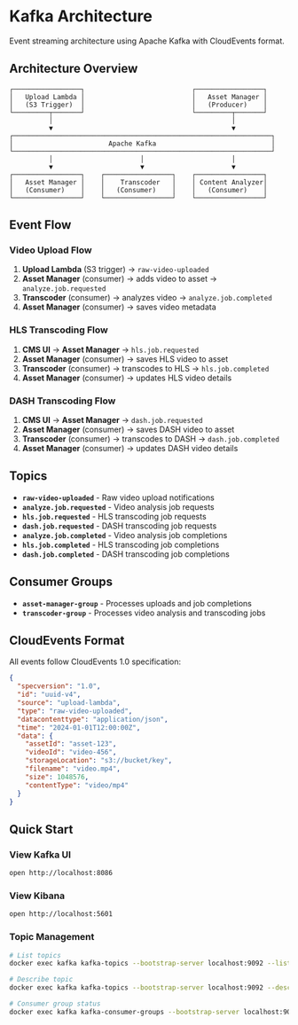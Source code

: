 # Kafka Architecture

Event streaming architecture using Apache Kafka with CloudEvents format.

## Architecture Overview

```
┌─────────────────┐                           ┌─────────────────┐
│   Upload Lambda │                           │   Asset Manager │
│   (S3 Trigger)  │                           │   (Producer)    │
└─────────┬───────┘                           └─────────┬───────┘
          │                                             │
          ▼                                             ▼
┌─────────────────────────────────────────────────────────────────┐
│                        Apache Kafka                             │
└─────────────────────────────────────────────────────────────────┘
          │                      │                      │
          ▼                      ▼                      ▼
┌─────────────────┐    ┌─────────────────┐    ┌─────────────────┐
│   Asset Manager │    │    Transcoder   │    │ Content Analyzer│
│   (Consumer)    │    │   (Consumer)    │    │   (Consumer)    │
└─────────────────┘    └─────────────────┘    └─────────────────┘
```

## Event Flow

### Video Upload Flow
1. **Upload Lambda** (S3 trigger) → `raw-video-uploaded`
2. **Asset Manager** (consumer) → adds video to asset → `analyze.job.requested`
3. **Transcoder** (consumer) → analyzes video → `analyze.job.completed`
4. **Asset Manager** (consumer) → saves video metadata

### HLS Transcoding Flow
1. **CMS UI** → **Asset Manager** → `hls.job.requested`
2. **Asset Manager** (consumer) → saves HLS video to asset
3. **Transcoder** (consumer) → transcodes to HLS → `hls.job.completed`
4. **Asset Manager** (consumer) → updates HLS video details


### DASH Transcoding Flow
1. **CMS UI** → **Asset Manager** → `dash.job.requested`
2. **Asset Manager** (consumer) → saves DASH video to asset
3. **Transcoder** (consumer) → transcodes to DASH → `dash.job.completed`
4. **Asset Manager** (consumer) → updates DASH video details


## Topics

- **`raw-video-uploaded`** - Raw video upload notifications
- **`analyze.job.requested`** - Video analysis job requests
- **`hls.job.requested`** - HLS transcoding job requests
- **`dash.job.requested`** - DASH transcoding job requests
- **`analyze.job.completed`** - Video analysis job completions
- **`hls.job.completed`** - HLS transcoding job completions
- **`dash.job.completed`** - DASH transcoding job completions


## Consumer Groups

- **`asset-manager-group`** - Processes uploads and job completions
- **`transcoder-group`** - Processes video analysis and transcoding jobs

## CloudEvents Format

All events follow CloudEvents 1.0 specification:

```json
{
  "specversion": "1.0",
  "id": "uuid-v4",
  "source": "upload-lambda",
  "type": "raw-video-uploaded",
  "datacontenttype": "application/json",
  "time": "2024-01-01T12:00:00Z",
  "data": {
    "assetId": "asset-123",
    "videoId": "video-456",
    "storageLocation": "s3://bucket/key",
    "filename": "video.mp4",
    "size": 1048576,
    "contentType": "video/mp4"
  }
}
```

## Quick Start

### View Kafka UI
```bash
open http://localhost:8086
```

### View Kibana
```bash
open http://localhost:5601
```

### Topic Management
```bash
# List topics
docker exec kafka kafka-topics --bootstrap-server localhost:9092 --list

# Describe topic
docker exec kafka kafka-topics --bootstrap-server localhost:9092 --describe --topic raw-video-uploaded

# Consumer group status
docker exec kafka kafka-consumer-groups --bootstrap-server localhost:9092 --list
```
